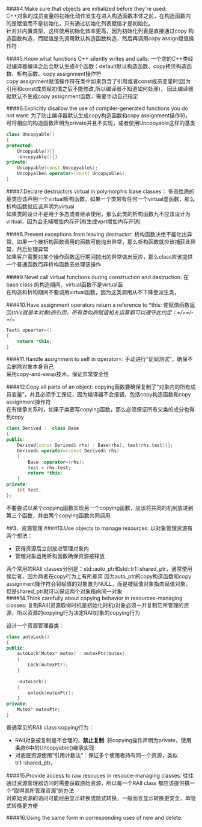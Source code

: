 ####4.Make sure that objects are initialized before they're used:  
C++对象的成员变量的初始化动作发生在进入构造函数本体之前，在构造函数内的是赋值而不是初始化，只有通过初始化列表赋值才是初始化。  
针对非内置类型，这样使用初始化效率更高，因为初始化列表是直接通过copy 构造函数构造，而赋值是先调用默认构造函数构造，然后再调用copy assign赋值操作符  

####5.Know what functions C++ silently writes and calls:
一个空的C++类经过编译器编译之后会默认生成4个函数：default默认构造函数、copy拷贝构造函数、析构函数、copy assignment操作符   
copy assignment赋值操作符在类中如果包含了引用或者const成员变量时(因为引用和const成员赋初值之后不能修改,所以编译器不知道如何处理)，
因此编译器就默认不生成copy assignment函数，需要手动自己指定  

####6.Explicitly disallow the use of compiler-generated functions you do not want:
为了防止编译器默认生成copy构造函数和copy assignment操作符，可将相应的构造函数声明为private并且不实现，或者使用Uncopyable这样的基类
```c++
class Uncopyable()
{
protected:
    Uncopyable(){}
    ~Uncopyable(){}
private:
    Uncopyable(const Uncopyable&);
    Uncopyalbe& operator=(const Uncopyable&);
}
```

####7.Declare destructors virtual in polymorphic base classes：
多态性质的基类应该声明一个virtual析构函数，如果一个类带有任何一个virtual虚函数，那么析构函数就应该声明为virtual  
如果类的设计不是用于多态或者继承使用，那么此类的析构函数九不应该设计为virtual，因为会无端增加内存开销(生成vprt增加内存开销)   

####8.Prevent exceptions from leaving destructor:
析构函数决绝不能吐出异常，如果一个被析构函数调用的函数可能抛出异常，那么析构函数就应该捕获此异常，然后处理异常   
如果客户需要对某个操作函数运行期间抛出的异常做出反应，那么class应该提供一个普通函数而非析构函数去处理该操作

####9.Nevel call virtual functions during construction and destruction:
在base class 的构造期间，virtual函数不是virtual函  
在构造和析构期间不要调用virtual函数，因为这类调用从不下降至派生类，

####10.Have assignment operators return a reference to *this:
使赋值函数返回(*this就是本对象)的引用，所有类似的赋值相关运算都可以遵守此约定：=/+=/-+/*=

```c++
Test& opeartor=()
{
    return *this;
}
```

####11.Handle assignment to self in operator=:
手动进行“证同测试”，确保不会删除对象本身自己  
采用copy-and-swap技术，保证异常安全性

####12.Copy all parts of an object:
copying函数要确保复制了“对象内的所有成员变量”，并且必须手工保证，因为编译器不会报错，包括copy构造函数和copy assignment操作符  
在有继承关系时，如果子类要写copying函数，那么必须保证所有父类的成分也得到copy  
```c++
class Derived :  class Base
{
public:
    Derived(const Derived& rhs) : Base(rhs), test(rhs.test){};
    Derived& operator=(const Derived& rhs)
    {
        Base::operator=(rhs);
        test = rhs.test;
        return *this;
    }
private:
    int test;
};
```
不要尝试以某个copying函数实现另一个copying函数，应该将共同的机制放进到第三个函数，并由两个copying函数共同调用  

##3、资源管理
####13.Use objects to manage resources:
以对象管理资源有两个想法：
 + 获得资源后立刻放进管理对象内
 + 管理对象运用析构函数确保资源被释放

两个常用的RAII classes分别是：std::auto_ptr和std::tr1::shared_ptr，通常使用侯后者，因为两者在copy行为上有所差异
因为auto_ptr的copy构造函数和copy assignment操作符会将赋值的对象置为NULL，而是被赋值对象指向赋值对象，但是shared_ptr就可以保证两个对象指向同一对象  
####14.Think carefully about copying behavior in resources-managing classes:
复制RAII(资源取得时机是初始化时机)对象必须一并复制它所管理的资源，所以资源的copying行为决定RAII对象的copying行为

设计一个资源管理器类：
```c++
class autoLock()
{
public:
    autoLock(Mutex* mutex) : mutexPtr(mutex)
    {
        Lock(mutexPtr);
    }
    
    ~autoLock()
    {
        unlock(mutexPtr);
    }
private:
    Mutex* mutexPtr; 
}
```
普通常见的RAII class copying行为：
 + RAII对象被复制是不合理的，__禁止复制__: 将copying操作声明为private，使用条款6中的Uncopyable()继承实现  
 + 对底层资源使用“引用计数法”：保证多个使用者持有同一个资源，类似tr1::shared_ptr。  

####15.Provide access to raw resouces in resouce-managing classes:
往往通过资源管理器访问时需要获取原始资源，所以每一个RAII class 都应该提供搞一个“取得其所管理资源”的办法   
对原始资源的访问可能经由显示转换或隐式转换，一般而言显示转换更安全，单隐式转换更方便  

####16.Using the same form in corresponding uses of new and delete:








